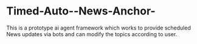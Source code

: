 # Timed-Auto--News-Anchor-
This is a prototype ai agent framework which works to provide scheduled News updates via bots and can modify the topics according to user. 
